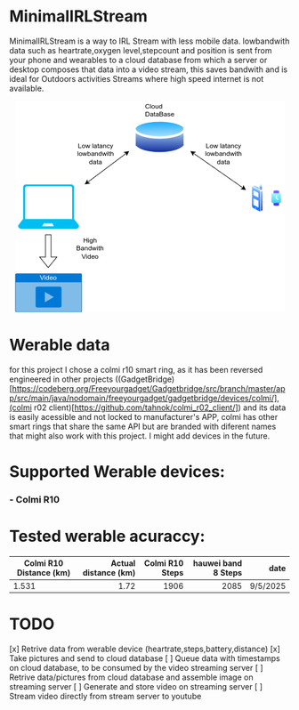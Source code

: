 # MinimalIRLStream
MinimalIRLStream is a way to IRL Stream with less mobile data. lowbandwith data such as heartrate,oxygen level,stepcount and position is sent from your phone and wearables to a cloud database from which a server or desktop composes that data into a video stream, this saves bandwith and is ideal for Outdoors activities Streams where high speed internet is not available.

<p align="center">
  <img src="https://github.com/Rumidom/MinimalIRLStream/blob/main/docs/minimal_stream_diagram.png" alt="How it works diagram"/>
</p>

# Werable data
for this project I chose a colmi r10 smart ring, as it has been reversed engineered in other projects ((GadgetBridge)[https://codeberg.org/Freeyourgadget/Gadgetbridge/src/branch/master/app/src/main/java/nodomain/freeyourgadget/gadgetbridge/devices/colmi/],(colmi r02 client)[https://github.com/tahnok/colmi_r02_client/]) and its data is easily acessible and not locked to manufacturer's APP, colmi has other smart rings that share the same API but are branded with diferent names that might also work with this project. I might add devices in the future. 

# Supported Werable devices:

### - Colmi R10

# Tested werable acuraccy:  

| Colmi R10 Distance (km)| Actual distance (km)| Colmi R10 Steps | hauwei band 8 Steps  |   date   |
| ---------------------- | -------------------:| ---------------:| --------------------:|---------:|
|                   1.531|                 1.72|             1906|                 2085 | 9/5/2025 |

# TODO

[x] Retrive data from werable device (heartrate,steps,battery,distance)
[x] Take pictures and send to cloud database
[ ] Queue data with timestamps on cloud database, to be consumed by the video streaming server
[ ] Retrive data/pictures from cloud database and assemble image on streaming server
[ ] Generate and store video on streaming server
[ ] Stream video directly from stream server to youtube
